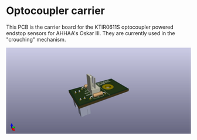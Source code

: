 # Optocoupler carrier

This PCB is the carrier board for the KTIR0611S optocoupler powered endstop sensors for AHHAA's Oskar III. They are currently used in the "crouching" mechanism.

![Carrier board 3D](oskar_optocoupler_carrier_pcb.png)